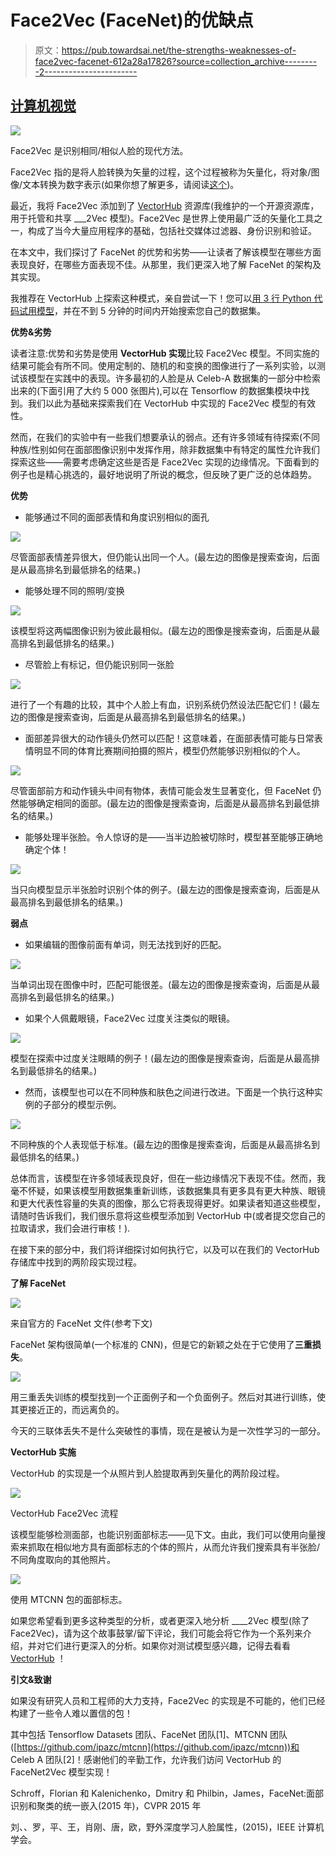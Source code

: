 # Face2Vec (FaceNet)的优缺点

> 原文：<https://pub.towardsai.net/the-strengths-weaknesses-of-face2vec-facenet-612a28a17826?source=collection_archive---------2----------------------->

## [计算机视觉](https://towardsai.net/p/category/computer-vision)

![](img/9412afeb9bbbc285fb1de31cd1a4d031.png)

Face2Vec 是识别相同/相似人脸的现代方法。

Face2Vec 指的是将人脸转换为矢量的过程，这个过程被称为矢量化，将对象/图像/文本转换为数字表示(如果你想了解更多，请阅读[这个](https://getvectorai.com/blog/what-are-vectors-the-silent-disrupter/))。

最近，我将 Face2Vec 添加到了 [VectorHub](http://hub.vctr.ai) 资源库(我维护的一个开源资源库，用于托管和共享 ___2Vec 模型)。Face2Vec 是世界上使用最广泛的矢量化工具之一，构成了当今大量应用程序的基础，包括社交媒体过滤器、身份识别和验证。

在本文中，我们探讨了 FaceNet 的优势和劣势——让读者了解该模型在哪些方面表现良好，在哪些方面表现不佳。从那里，我们更深入地了解 FaceNet 的架构及其实现。

我推荐在 VectorHub 上探索这种模式，亲自尝试一下！您可以[用 3 行 Python 代码试用模型](https://hub.getvectorai.com/model/image%2Fface2vec)，并在不到 5 分钟的时间内开始搜索您自己的数据集。

**优势&劣势**

读者注意:优势和劣势是使用 **VectorHub 实现**比较 Face2Vec 模型。不同实施的结果可能会有所不同。使用定制的、随机的和变换的图像进行了一系列实验，以测试该模型在实践中的表现。许多最初的人脸是从 Celeb-A 数据集的一部分中检索出来的(下面引用了大约 5 000 张图片),可以在 Tensorflow 的数据集模块中找到。我们以此为基础来探索我们在 VectorHub 中实现的 Face2Vec 模型的有效性。

然而，在我们的实验中有一些我们想要承认的弱点。还有许多领域有待探索(不同种族/性别如何在面部图像识别中发挥作用，除非数据集中有特定的属性允许我们探索这些——需要考虑确定这些是否是 Face2Vec 实现的边缘情况。下面看到的例子也是精心挑选的，最好地说明了所说的概念，但反映了更广泛的总体趋势。

**优势**

*   能够通过不同的面部表情和角度识别相似的面孔

![](img/43dd7f0e2542099ec925ec3d6a898df8.png)

尽管面部表情差异很大，但仍能认出同一个人。(最左边的图像是搜索查询，后面是从最高排名到最低排名的结果。)

*   能够处理不同的照明/变换

![](img/87ce8e7b9364ac684261ea772d820622.png)

该模型将这两幅图像识别为彼此最相似。(最左边的图像是搜索查询，后面是从最高排名到最低排名的结果。)

*   尽管脸上有标记，但仍能识别同一张脸

![](img/d979e52c44bd6e1da344162b1ad20ae3.png)

进行了一个有趣的比较，其中个人脸上有血，识别系统仍然设法匹配它们！(最左边的图像是搜索查询，后面是从最高排名到最低排名的结果。)

*   面部差异很大的动作镜头仍然可以匹配！这意味着，在面部表情可能与日常表情明显不同的体育比赛期间拍摄的照片，模型仍然能够识别相似的个人。

![](img/6c33040fe26315e11bd290fc0ee60952.png)

尽管面部前方和动作镜头中间有物体，表情可能会发生显著变化，但 FaceNet 仍然能够确定相同的面部。(最左边的图像是搜索查询，后面是从最高排名到最低排名的结果。)

*   能够处理半张脸。令人惊讶的是——当半边脸被切除时，模型甚至能够正确地确定个体！

![](img/f9de9f826c007ab1a252091c4e328ec0.png)

当只向模型显示半张脸时识别个体的例子。(最左边的图像是搜索查询，后面是从最高排名到最低排名的结果。)

**弱点**

*   如果编辑的图像前面有单词，则无法找到好的匹配。

![](img/192e9816db1516ac5878ac4fabd2b486.png)

当单词出现在图像中时，匹配可能很差。(最左边的图像是搜索查询，后面是从最高排名到最低排名的结果。)

*   如果个人佩戴眼镜，Face2Vec 过度关注类似的眼镜。

![](img/8b138268e0c340b3d840bdb010c6b9b2.png)

模型在探索中过度关注眼睛的例子！(最左边的图像是搜索查询，后面是从最高排名到最低排名的结果。)

*   然而，该模型也可以在不同种族和肤色之间进行改进。下面是一个执行这种实例的子部分的模型示例。

![](img/b3e89cb7347d62609d154069d8a7b12c.png)

不同种族的个人表现低于标准。(最左边的图像是搜索查询，后面是从最高排名到最低排名的结果。)

总体而言，该模型在许多领域表现良好，但在一些边缘情况下表现不佳。然而，我毫不怀疑，如果该模型用数据集重新训练，该数据集具有更多具有更大种族、眼镜和更大代表性容量的失真的图像，那么它将表现得更好。如果读者知道这些模型，请随时告诉我们，我们很乐意将这些模型添加到 VectorHub 中(或者提交您自己的拉取请求，我们会进行审核！).

在接下来的部分中，我们将详细探讨如何执行它，以及可以在我们的 VectorHub 存储库中找到的两阶段实现过程。

**了解 FaceNet**

![](img/54eba318e6cfa18985130fcd14ae5019.png)

来自官方的 FaceNet 文件(参考下文)

FaceNet 架构很简单(一个标准的 CNN)，但是它的新颖之处在于它使用了**三重损失**。

![](img/21739a08beddc0e4ecaa4f7045fd72df.png)

用三重丢失训练的模型找到一个正面例子和一个负面例子。然后对其进行训练，使其更接近正的，而远离负的。

今天的三联体丢失不是什么突破性的事情，现在是被认为是一次性学习的一部分。

**VectorHub 实施**

VectorHub 的实现是一个从照片到人脸提取再到矢量化的两阶段过程。

![](img/16863642c73773834d543d49883ee88d.png)

VectorHub Face2Vec 流程

该模型能够检测面部，也能识别面部标志——见下文。由此，我们可以使用向量搜索来抓取在相似地方具有面部标志的个体的照片，从而允许我们搜索具有半张脸/不同角度取向的其他照片。

![](img/8a18037ced32ce8d6705f15faaf676b6.png)

使用 MTCNN 包的面部标志。

如果您希望看到更多这种类型的分析，或者更深入地分析 ____2Vec 模型(除了 Face2Vec)，请为这个故事鼓掌/留下评论，我们可能会将它作为一个系列来介绍，并对它们进行更深入的分析。如果你对测试模型感兴趣，记得去看看 [VectorHub](http://hub.vctr.ai) ！

**引文&致谢**

如果没有研究人员和工程师的大力支持，Face2Vec 的实现是不可能的，他们已经构建了一些令人难以置信的包！

其中包括 Tensorflow Datasets 团队、FaceNet 团队[1]、MTCNN 团队([https://github.com/ipazc/mtcnn](https://github.com/ipazc/mtcnn))和 Celeb A 团队[2]！感谢他们的辛勤工作，允许我们访问 VectorHub 的 FaceNet2Vec 模型实现！

Schroff，Florian 和 Kalenichenko，Dmitry 和 Philbin，James，FaceNet:面部识别和聚类的统一嵌入(2015 年)，CVPR 2015 年

刘、、罗，平、王，肖刚、唐，欧，野外深度学习人脸属性，(2015)，IEEE 计算机学会。